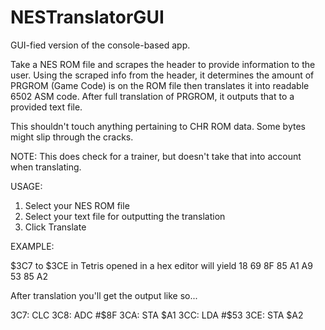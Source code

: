 # NESTranslatorGUI
GUI-fied version of the console-based app. 

Take a NES ROM file and scrapes the header to provide information to the user.
Using the scraped info from the header, it determines the amount of PRGROM (Game Code) is on the ROM file then translates it into readable 6502 ASM code.
After full translation of PRGROM, it outputs that to a provided text file. 

This shouldn't touch anything pertaining to CHR ROM data. Some bytes might slip through the cracks. 


NOTE: This does check for a trainer, but doesn't take that into account when translating.


USAGE:
1. Select your NES ROM file
2. Select your text file for outputting the translation
3. Click Translate


EXAMPLE:

$3C7 to $3CE in Tetris opened in a hex editor will yield 
18 69 8F 85 A1 A9 53 85 A2

After translation you'll get the output like so...

3C7: CLC 
3C8: ADC    #$8F
3CA: STA    $A1
3CC: LDA    #$53
3CE: STA    $A2
